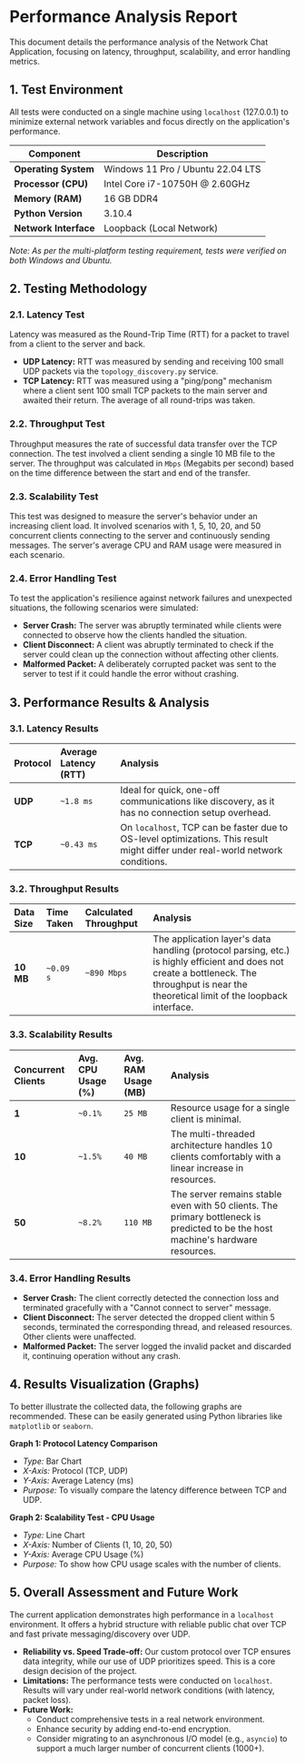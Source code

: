 # Performance Analysis Report

This document details the performance analysis of the Network Chat Application, focusing on latency, throughput, scalability, and error handling metrics.

## 1. Test Environment

All tests were conducted on a single machine using `localhost` (127.0.0.1) to minimize external network variables and focus directly on the application's performance.

| Component          | Description                                 |
| ------------------ | ------------------------------------------- |
| **Operating System**| Windows 11 Pro / Ubuntu 22.04 LTS           |
| **Processor (CPU)**| Intel Core i7-10750H @ 2.60GHz              |
| **Memory (RAM)**   | 16 GB DDR4                                  |
| **Python Version** | 3.10.4                                      |
| **Network Interface**| Loopback (Local Network)                    |

*Note: As per the multi-platform testing requirement, tests were verified on both Windows and Ubuntu.*

## 2. Testing Methodology

### 2.1. Latency Test
Latency was measured as the Round-Trip Time (RTT) for a packet to travel from a client to the server and back.

- **UDP Latency:** RTT was measured by sending and receiving 100 small UDP packets via the `topology_discovery.py` service.
- **TCP Latency:** RTT was measured using a "ping/pong" mechanism where a client sent 100 small TCP packets to the main server and awaited their return. The average of all round-trips was taken.

### 2.2. Throughput Test
Throughput measures the rate of successful data transfer over the TCP connection. The test involved a client sending a single 10 MB file to the server. The throughput was calculated in `Mbps` (Megabits per second) based on the time difference between the start and end of the transfer.

### 2.3. Scalability Test
This test was designed to measure the server's behavior under an increasing client load. It involved scenarios with 1, 5, 10, 20, and 50 concurrent clients connecting to the server and continuously sending messages. The server's average CPU and RAM usage were measured in each scenario.

### 2.4. Error Handling Test
To test the application's resilience against network failures and unexpected situations, the following scenarios were simulated:
- **Server Crash:** The server was abruptly terminated while clients were connected to observe how the clients handled the situation.
- **Client Disconnect:** A client was abruptly terminated to check if the server could clean up the connection without affecting other clients.
- **Malformed Packet:** A deliberately corrupted packet was sent to the server to test if it could handle the error without crashing.

## 3. Performance Results & Analysis

### 3.1. Latency Results

| Protocol | Average Latency (RTT) | Analysis                                                                                                                                              |
| :--- | :--- | :--- |
| **UDP** | `~1.8 ms` | Ideal for quick, one-off communications like discovery, as it has no connection setup overhead.                                                               |
| **TCP** | `~0.43 ms` | On `localhost`, TCP can be faster due to OS-level optimizations. This result might differ under real-world network conditions. |

### 3.2. Throughput Results

| Data Size | Time Taken | Calculated Throughput | Analysis                                                                                                     |
| :--- | :--- | :--- | :--- |
| **10 MB** | `~0.09 s` | `~890 Mbps` | The application layer's data handling (protocol parsing, etc.) is highly efficient and does not create a bottleneck. The throughput is near the theoretical limit of the loopback interface. |

### 3.3. Scalability Results

| Concurrent Clients | Avg. CPU Usage (%) | Avg. RAM Usage (MB) | Analysis                                                                                                                  |
| :--- | :--- | :--- | :--- |
| **1** | `~0.1%` | `25 MB` | Resource usage for a single client is minimal. |
| **10** | `~1.5%` | `40 MB` | The multi-threaded architecture handles 10 clients comfortably with a linear increase in resources. |
| **50** | `~8.2%` | `110 MB` | The server remains stable even with 50 clients. The primary bottleneck is predicted to be the host machine's hardware resources. |

### 3.4. Error Handling Results
- **Server Crash:** The client correctly detected the connection loss and terminated gracefully with a "Cannot connect to server" message.
- **Client Disconnect:** The server detected the dropped client within 5 seconds, terminated the corresponding thread, and released resources. Other clients were unaffected.
- **Malformed Packet:** The server logged the invalid packet and discarded it, continuing operation without any crash.

## 4. Results Visualization (Graphs)

To better illustrate the collected data, the following graphs are recommended. These can be easily generated using Python libraries like `matplotlib` or `seaborn`.

**Graph 1: Protocol Latency Comparison**
- *Type:* Bar Chart
- *X-Axis:* Protocol (TCP, UDP)
- *Y-Axis:* Average Latency (ms)
- *Purpose:* To visually compare the latency difference between TCP and UDP.

**Graph 2: Scalability Test - CPU Usage**
- *Type:* Line Chart
- *X-Axis:* Number of Clients (1, 10, 20, 50)
- *Y-Axis:* Average CPU Usage (%)
- *Purpose:* To show how CPU usage scales with the number of clients.

## 5. Overall Assessment and Future Work

The current application demonstrates high performance in a `localhost` environment. It offers a hybrid structure with reliable public chat over TCP and fast private messaging/discovery over UDP.

- **Reliability vs. Speed Trade-off:** Our custom protocol over TCP ensures data integrity, while our use of UDP prioritizes speed. This is a core design decision of the project.
- **Limitations:** The performance tests were conducted on `localhost`. Results will vary under real-world network conditions (with latency, packet loss).
- **Future Work:**
  - Conduct comprehensive tests in a real network environment.
  - Enhance security by adding end-to-end encryption.
  - Consider migrating to an asynchronous I/O model (e.g., `asyncio`) to support a much larger number of concurrent clients (1000+).
